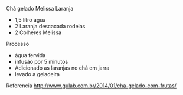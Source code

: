 Chá gelado Melissa Laranja

- 1,5 litro água
- 2 Laranja descacada rodelas
- 2 Colheres Melissa

Processo
- água fervida
- infusão por 5 minutos
- Adicionado as laranjas no chá em jarra
- levado a geladeira


Referencia
http://www.gulab.com.br/2014/01/cha-gelado-com-frutas/
